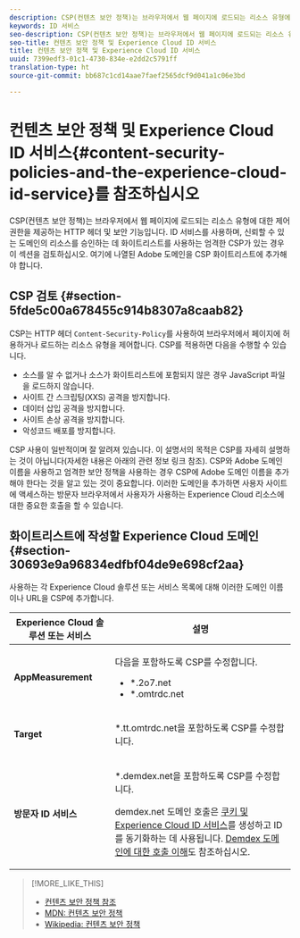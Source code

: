 ```yaml
---
description: CSP(컨텐츠 보안 정책)는 브라우저에서 웹 페이지에 로드되는 리소스 유형에 대한 제어 권한을 제공하는 HTTP 헤더 및 보안 기능입니다. ID 서비스를 사용하며, 신뢰할 수 있는 도메인의 리소스를 승인하는 데 화이트리스트를 사용하는 엄격한 CSP가 있는 경우 이 섹션을 검토하십시오. 여기에 나열된 Adobe 도메인을 CSP 화이트리스트에 추가해야 합니다.
keywords: ID 서비스
seo-description: CSP(컨텐츠 보안 정책)는 브라우저에서 웹 페이지에 로드되는 리소스 유형에 대한 제어 권한을 제공하는 HTTP 헤더 및 보안 기능입니다. ID 서비스를 사용하며, 신뢰할 수 있는 도메인의 리소스를 승인하는 데 화이트리스트를 사용하는 엄격한 CSP가 있는 경우 이 섹션을 검토하십시오. 여기에 나열된 Adobe 도메인을 CSP 화이트리스트에 추가해야 합니다.
seo-title: 컨텐츠 보안 정책 및 Experience Cloud ID 서비스
title: 컨텐츠 보안 정책 및 Experience Cloud ID 서비스
uuid: 7399edf3-01c1-4730-834e-e2dd2c5791ff
translation-type: ht
source-git-commit: bb687c1cd14aae7faef2565dcf9d041a1c06e3bd

---
```



# 컨텐츠 보안 정책 및 Experience Cloud ID 서비스{#content-security-policies-and-the-experience-cloud-id-service}를 참조하십시오 

CSP(컨텐츠 보안 정책)는 브라우저에서 웹 페이지에 로드되는 리소스 유형에 대한 제어 권한을 제공하는 HTTP 헤더 및 보안 기능입니다. ID 서비스를 사용하며, 신뢰할 수 있는 도메인의 리소스를 승인하는 데 화이트리스트를 사용하는 엄격한 CSP가 있는 경우 이 섹션을 검토하십시오. 여기에 나열된 Adobe 도메인을 CSP 화이트리스트에 추가해야 합니다.

## CSP 검토 {#section-5fde5c00a678455c914b8307a8caab82}

CSP는 HTTP 헤더 `Content-Security-Policy`를 사용하여 브라우저에서 페이지에 허용하거나 로드하는 리소스 유형을 제어합니다. CSP를 적용하면 다음을 수행할 수 있습니다.

* 소스를 알 수 없거나 소스가 화이트리스트에 포함되지 않은 경우 JavaScript 파일을 로드하지 않습니다.
* 사이트 간 스크립팅(XXS) 공격을 방지합니다.
* 데이터 삽입 공격을 방지합니다.
* 사이트 손상 공격을 방지합니다.
* 악성코드 배포를 방지합니다.

CSP 사용이 일반적이며 잘 알려져 있습니다. 이 설명서의 목적은 CSP를 자세히 설명하는 것이 아닙니다(자세한 내용은 아래의 관련 정보 링크 참조). CSP와 Adobe 도메인 이름을 사용하고 엄격한 보안 정책을 사용하는 경우 CSP에 Adobe 도메인 이름을 추가해야 한다는 것을 알고 있는 것이 중요합니다. 이러한 도메인을 추가하면 사용자 사이트에 액세스하는 방문자 브라우저에서 사용자가 사용하는 Experience Cloud 리소스에 대한 중요한 호출을 할 수 있습니다.

## 화이트리스트에 작성할 Experience Cloud 도메인 {#section-30693e9a96834edfbf04de9e698cf2aa}

사용하는 각 Experience Cloud 솔루션 또는 서비스 목록에 대해 이러한 도메인 이름이나 URL을 CSP에 추가합니다.

<table id="table_EC9FC999A62D4B7A830CE73B0AB9EF3C"> 
 <thead> 
  <tr> 
   <th colname="col1" class="entry"> Experience Cloud 솔루션 또는 서비스 </th> 
   <th colname="col2" class="entry"> 설명 </th> 
  </tr> 
 </thead>
 <tbody> 
  <tr> 
   <td colname="col1"> <p> <b>AppMeasurement</b> </p> </td> 
   <td colname="col2"> <p>다음을 포함하도록 CSP를 수정합니다. </p> <p> 
     <ul id="ul_7522AE83A03A4115A84DF5B32D6DD79B"> 
      <li id="li_AB1EC161FB154BEDA1BEFE76C8A38A90"> <span class="codeph"> *.2o7.net</span> </li> 
      <li id="li_4B12A283716746949201528CD6AF529E"> <span class="codeph"> *.omtrdc.net</span> </li> 
     </ul> </p> </td> 
  </tr> 
  <tr> 
   <td colname="col1"> <p> <b>Target</b> </p> </td> 
   <td colname="col2"> <p><span class="codeph">*.tt.omtrdc.net</span>을 포함하도록 CSP를 수정합니다. </p> </td> 
  </tr> 
  <tr> 
   <td colname="col1"> <p> <b>방문자 ID 서비스</b> </p> </td> 
   <td colname="col2"> <p><span class="codeph">*.demdex.net</span>을 포함하도록 CSP를 수정합니다. </p> <p><span class="codeph">demdex.net</span> 도메인 호출은 <a href="../mcvid-introduction/mcvid-cookies.md" format="dita" scope="local">쿠키 및 Experience Cloud ID 서비스</a>를 생성하고 ID를 동기화하는 데 사용됩니다. <a href="https://marketing.adobe.com/resources/help/ko_KR/aam/demdex-calls.html" format="https" scope="external">Demdex 도메인에 대한 호출 이해</a>도 참조하십시오. </p> </td> 
  </tr> 
 </tbody> 
</table>

>[!MORE_LIKE_THIS]
>
>* [컨텐츠 보안 정책 참조](https://content-security-policy.com/)
>* [MDN: 컨텐츠 보안 정책](https://developer.mozilla.org/ko_KR/docs/Web/HTTP/CSP)
>* [Wikipedia: 컨텐츠 보안 정책](https://en.wikipedia.org/wiki/Content_Security_Policy)

